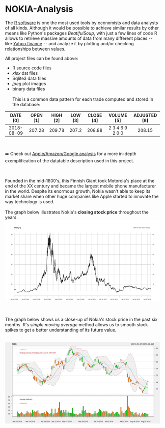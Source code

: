 # NOKIA-Analysis

The [R software](https://www.r-project.org/) is one the most used tools by economists and data analysts of all kinds. Although it would be possible to achieve similar results by other means like Python's packages <em>BeatifulSoup</em>, with just a few lines of code R allows to retrieve massive amounts of data from many different places -- like [Yahoo finance](https://finance.yahoo.com/) -- and analyze it by plotting and/or checking relationships between values.<br>

All project files can be found above:
- R source code files
- <em>xlsx</em> dat files
- Sqlite3 data files
- <em>jpeg</em> plot images
- binary data files
<br><br>
This is a common data pattern for each trade computed and stored in the database:

|    DATE [0]    |    OPEN [1]    |    HIGH [2]    |     LOW [3]     |     CLOSE [4]    |     VOLUME [5]    |     ADJUSTED [6]     | 
|:--------------:|:--------------:|:--------------:|:---------------:|:----------------:|:-----------------:|:--------------------:|
|   2018-08-09   |     207.28     |     209.78     |      207.2      |      208.88      |  2 3 4 6 9 2 0 0  |        208.15        |

<br>


:arrow_right: Check out [Apple/Amazon/Google analysis](https://github.com/Rickyc14/Apple-Amazon-Google-Analysis.git) for a more in-depth exemplification of the datatable description used in this project.


<br><br>
Founded in the mid-1800's, this Finnish Giant took Motorola's place at the end of the XX century and became the largest mobile phone
manufacturer in the world. Despite its enormous growth, Nokia wasn't able to keep its market share when other huge companies like Apple
started to innovate the way technology is used.<br><br>
The graph below illustrates Nokia's <strong>closing stock price</strong> throughout the years. 
![alt text](Rplot02.jpeg "NOKIA1")


<br><br>
The graph below shows us a close-up of Nokia's stock price in the past six months. R's <em>simple moving average</em> method allows us to smooth stock spikes to get a better understanding of its future value. <br><br>



![alt text](Rplot.jpeg "NOKIA2")
